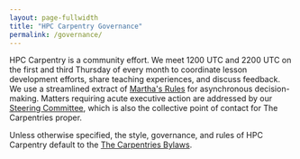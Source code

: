 ```yaml
---
layout: page-fullwidth
title: "HPC Carpentry Governance"
permalink: /governance/
---
```


HPC Carpentry is a community effort. We meet 1200 UTC and 2200 UTC on the first
and third Thursday of every month to coordinate lesson development efforts,
share teaching experiences, and discuss feedback. We use a streamlined extract
of [Martha's Rules](https://github.com/hpc-carpentry/coordination/issues/28)
for asynchronous decision-making. Matters requiring acute executive action are
addressed by our [Steering Committee](
https://github.com/hpc-carpentry/coordination/issues/36), which is also the
collective point of contact for The Carpentries proper.

Unless otherwise specified, the style, governance, and rules of HPC Carpentry
default to the [The Carpentries Bylaws](
https://docs.carpentries.org/topic_folders/governance/bylaws.html).
